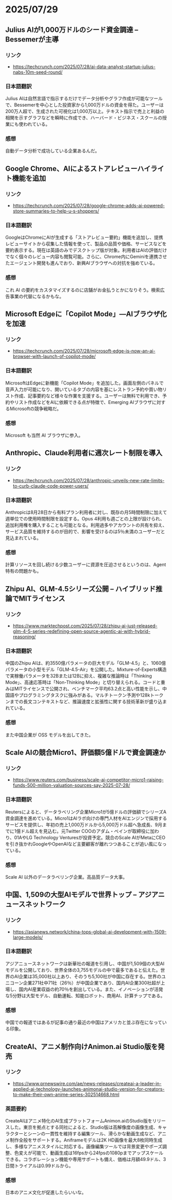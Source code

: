 # 2025/07/29

## Julius AIが1,000万ドルのシード資金調達 – Bessemerが主導

### リンク

- https://techcrunch.com/2025/07/28/ai-data-analyst-startup-julius-nabs-10m-seed-round/

### 日本語翻訳

Julius AIは自然言語で指示するだけでデータ分析やグラフ作成が可能なツールで、Bessemerを中心とした投資家から1,000万ドルの資金を得た。ユーザーは200万人超で、生成された可視化は1,000万以上。テキスト指示で売上と利益の相関を示すグラフなどを瞬時に作成でき、ハーバード・ビジネス・スクールの授業にも使われている。

### 感想

自動データ分析で成功している企業あるんだ。

## Google Chrome、AIによるストアレビューハイライト機能を追加

### リンク

- https://techcrunch.com/2025/07/28/google-chrome-adds-ai-powered-store-summaries-to-help-u-s-shoppers/

### 日本語翻訳

GoogleはChromeにAIが生成する「ストアレビュー要約」機能を追加し、提携レビューサイトから収集した情報を使って、製品の品質や価格、サービスなどを要約表示する。現在は英語のみでデスクトップ版が対象。利用者はAIの評価だけでなく個々のレビュー内容も閲覧可能。さらに、Chrome内にGeminiを連携させたエージェント開発も進んでおり、新興AIブラウザへの対抗を強めている。

### 感想

これ AI の要約をカスタマイズするのに店舗がお金払うとかになりそう。検索広告事業の代替になるかもな。

## Microsoft Edgeに「Copilot Mode」—AIブラウザ化を加速

### リンク

- https://techcrunch.com/2025/07/28/microsoft-edge-is-now-an-ai-browser-with-launch-of-copilot-mode/

### 日本語翻訳

MicrosoftはEdgeに新機能「Copilot Mode」を追加した。画面左側のパネルで音声入力が可能になり、開いているタブの内容を基にレストラン予約や買い物リスト作成、記事要約など様々な作業を支援する。ユーザーは無料で利用でき、予約やリスト作成などをAIに依頼できる点が特徴で、Emerging AIブラウザに対するMicrosoftの競争戦略だ。

### 感想

Microsoft も当然 AI ブラウザに参入。

## Anthropic、Claude利用者に週次レート制限を導入

### リンク

- https://techcrunch.com/2025/07/28/anthropic-unveils-new-rate-limits-to-curb-claude-code-power-users/

### 日本語翻訳

Anthropicは8月28日から有料プラン利用者に対し、既存の月5時間制限に加えて週単位での使用時間制限を設定する。Opus 4利用も週ごとの上限が設けられ、追加利用権を購入することも可能となる。利用過多やアカウントの共有を抑え、サービス品質を維持するのが目的で、影響を受けるのは5％未満のユーザーだと見込まれている。

### 感想

計算リソースを回し続ける少数ユーザーに資源を圧迫させるというのは、Agent 特有の問題かも。

## Zhipu AI、GLM-4.5シリーズ公開 – ハイブリッド推論でMITライセンス

### リンク

- https://www.marktechpost.com/2025/07/28/zhipu-ai-just-released-glm-4-5-series-redefining-open-source-agentic-ai-with-hybrid-reasoning/

### 日本語翻訳

中国のZhipu AIは、約3550億パラメータの巨大モデル「GLM-4.5」と、1060億パラメータの小型モデル「GLM-4.5-Air」を公開した。Mixture-of-Experts構造で実稼働パラメータを32Bまたは12Bに抑え、複雑な推論時は「Thinking Mode」、高速応答時は「Non-Thinking Mode」と切り替えられる。コードと重みはMITライセンスで公開され、ベンチマーク平均63.2点と高い性能を示し、中国語やプログラミングタスクに強みがある。マルチトークン予測や128kトークンまでの長文コンテキストなど、推論速度と拡張性に関する技術革新が盛り込まれている。

### 感想

また中国企業が OSS モデルを出してきた。

## Scale AIの競合Micro1、評価額5億ドルで資金調達か

### リンク

- https://www.reuters.com/business/scale-ai-competitor-micro1-raising-funds-500-million-valuation-sources-say-2025-07-28/

### 日本語翻訳

Reutersによると、データラベリング企業Micro1が5億ドルの評価額でシリーズA資金調達を進めている。Micro1はAIラボ向けの専門人材をAIエンジンで採用するサービスを提供し、年初の売上1,000万ドルから5,000万ドル超へ急成長、9月までに1億ドル超えを見込む。元Twitter COOのアダム・ベインが取締役に加わり、01AやLG Technology Venturesが投資予定。競合のScale AIがMetaにCEOを引き抜かれGoogleやOpenAIなど主要顧客が離れつつあることが追い風になっている。

### 感想

Scale AI 以外のデータラベリング企業。高品質データ大事。

## 中国、1,509の大型AIモデルで世界トップ – アジアニュースネットワーク

### リンク

- https://asianews.network/china-tops-global-ai-development-with-1509-large-models/

### 日本語翻訳

アジアニュースネットワークは新華社の報道を引用し、中国が1,509個の大型AIモデルを公開しており、世界全体の3,755モデルの中で最多であると伝えた。世界のAI企業は35,000社以上あり、そのうち5,100社が中国に存在する。世界のユニコーン企業271社中71社（26％）が中国企業であり、国内AI企業300社超が上場し、国内AI産業収益の約70％を創出している。また、イノベーションが活発な5分野は大型モデル、自動運転、知能ロボット、商用AI、計算チップである。

### 感想

中国での報道ではあるが記事の通り最近の中国はアメリカと並ぶ存在になっている印象。

## CreateAI、アニメ制作向けAnimon.ai Studio版を発売

### リンク

- https://www.prnewswire.com/ae/news-releases/createai-a-leader-in-applied-ai-technology-launches-animonai-studio-version-for-creators-to-make-their-own-anime-series-302514668.html

### 英語要約

CreateAIはアニメ特化のAI生成プラットフォームAnimon.aiのStudio版をリリースした。東京を拠点とする同社によると、Studio版は高解像度の画像生成、キャラクターとシーンの一貫性を維持する編集ツール、滑らかな動画生成など、アニメ制作全般をサポートする。Aniframeモデルは2K HD画像を最大8枚同時生成し、多様なアニメスタイルに対応する。画像編集ツールでは背景変更やポーズ調整、色変えが可能で、動画生成は16fpsから24fpsの1080pまでアップスケールできる。コラボレーション機能や専用サポートも備え、価格は月額49.9ドル、3日間トライアルは0.99ドルから。

### 感想

日本のアニメ文化が促進したらいいな。
